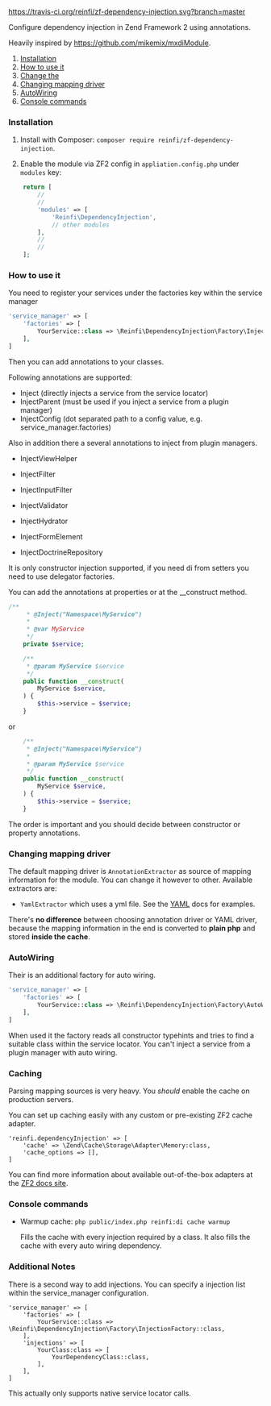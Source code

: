 https://travis-ci.org/reinfi/zf-dependency-injection.svg?branch=master

Configure dependency injection in Zend Framework 2 using annotations.

Heavily inspired by https://github.com/mikemix/mxdiModule.

1. [Installation](#installation)
2. [How to use it](#how-to-use-it)
3. [Change the ](#caching)
4. [Changing mapping driver](#changing-mapping-driver)
5. [AutoWiring](#autowiring)
6. [Console commands](#console-commands)

### Installation

1. Install with Composer: `composer require reinfi/zf-dependency-injection`.

2. Enable the module via ZF2 config in `appliation.config.php` under `modules` key:

```php
    return [
        //
        //
        'modules' => [
            'Reinfi\DependencyInjection',
            // other modules
        ],
        //
        //
    ];
```
### How to use it

You need to register your services under the factories key within the service manager
```php
'service_manager' => [
    'factories' => [
        YourService::class => \Reinfi\DependencyInjection\Factory\InjectionFactory::class,
    ],
]
```

Then you can add annotations to your classes.

Following annotations are supported:

* Inject (directly injects a service from the service locator)
* InjectParent (must be used if you inject a service from a plugin manager)
* InjectConfig (dot separated path to a config value, e.g. service_manager.factories)

Also in addition there a several annotations to inject from plugin managers.
* InjectViewHelper
* InjectFilter
* InjectInputFilter
* InjectValidator
* InjectHydrator
* InjectFormElement

* InjectDoctrineRepository

It is only constructor injection supported, if you need di from setters you need to use delegator factories.

You can add the annotations at properties or at the __construct method.

```php
/**
     * @Inject("Namespace\MyService")
     *
     * @var MyService
     */
    private $service;

    /**
     * @param MyService $service
     */
    public function __construct(
        MyService $service,
    ) {
        $this->service = $service;
    }
```

or

```php
    /**
     * @Inject("Namespace\MyService")
     *
     * @param MyService $service
     */
    public function __construct(
        MyService $service,
    ) {
        $this->service = $service;
    }
```

The order is important and you should decide between constructor or property annotations.

### Changing mapping driver

The default mapping driver is `AnnotationExtractor` as source of mapping information for the module. You can change it however to other. Available extractors are:

* `YamlExtractor` which uses a yml file. See the [YAML](docs/Yaml.md) docs for examples.

There's **no difference** between choosing annotation driver or YAML driver, because the mapping information in the end is converted to **plain php** and stored **inside the cache**.

### AutoWiring

Their is an additional factory for auto wiring.

```php
'service_manager' => [
    'factories' => [
        YourService::class => \Reinfi\DependencyInjection\Factory\AutoWiringFactory::class,
    ],
]
```

When used it the factory reads all constructor typehints and tries to find a suitable class within the service locator.
You can't inject a service from a plugin manager with auto wiring.

### Caching

Parsing mapping sources is very heavy. You *should* enable the cache on production servers.

You can set up caching easily with any custom or pre-existing ZF2 cache adapter.

```
'reinfi.dependencyInjection' => [
    'cache' => \Zend\Cache\Storage\Adapter\Memory:class,
    'cache_options => [],
]
```

You can find more information about available out-of-the-box adapters at the [ZF2 docs site](http://framework.zend.com/manual/current/en/modules/zend.cache.storage.adapter.html).

### Console commands

* Warmup cache: `php public/index.php reinfi:di cache warmup`

  Fills the cache with every injection required by a class.
  It also fills the cache with every auto wiring dependency.

### Additional Notes

There is a second way to add injections. You can specify a injection list within the service_manager configuration.

```
'service_manager' => [
    'factories' => [
        YourService::class => \Reinfi\DependencyInjection\Factory\InjectionFactory::class,
    ],
    'injections' => [
        YourClass:class => [
            YourDependencyClass::class,
        ],
    ],
]
```

This actually only supports native service locator calls.